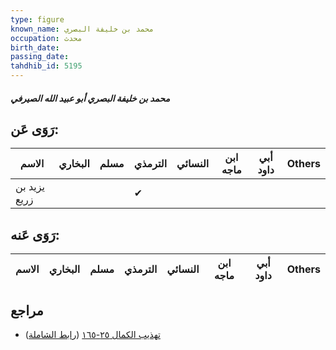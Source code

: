 ```yaml
---
type: figure
known_name: محمد بن خليفة البصري
occupation: محدث
birth_date:
passing_date:
tahdhib_id: 5195
---
```

##### محمد بن خليفة البصري أبو عبيد الله الصيرفي

## رَوَى عَن:
| الاسم        | البخاري | مسلم | الترمذي | النسائي | ابن ماجه | أبي داود | Others |
| ------------ | ------- | ---- | ------- | ------- | -------- | -------- | ------ |
| يزيد بن زريع |         |      | ✔       |         |          |          |        |
## رَوَى عَنه:
| الاسم | البخاري | مسلم | الترمذي | النسائي | ابن ماجه | أبي داود | Others |
| ----- | ------- | ---- | ------- | ------- | -------- | -------- | ------ |
## مراجع
- [تهذيب الكمال ٢٥-١٦٥](obsidian://open?vault=Tahdhib-al-Kamal&file=Figures/٥١٩٥-محمد%20بن%20خليفة%20البصري%20أبو%20عبيد%20الله%20الصيرفي) ([رابط الشاملة](https://shamela.ws/book/3722/13258))